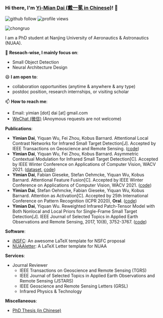 ### Hi there, I'm [Yi-Mian Dai (戴一冕 in Chinese)](https://yimiandai.work/)! 👋

<p align="left"> 
  <img src="https://img.shields.io/github/followers/YimianDai?label=Followers" alt="github follow" />
  <img src="https://komarev.com/ghpvc/?username=YimianDai" alt="profile views" /> 
</p>

<p align="left"> <img src="https://github-readme-stats.vercel.app/api?username=YimianDai&show_icons=true&include_all_commits=true&count_private=true" alt="chongruo" /> </p>

I am a PhD student at Nanjing University of Aeronautics & Astronautics (NUAA).

🔭 **Reseach-wise, I mainly focus on**:

- Small Object Detection
- Neural Architecture Design

😄 **I am open to**:

- collaboration opportunities (anytime & anywhere & any type)
- postdoc position, research internships, or visiting scholar


📫 **How to reach me**:

- Email: yimian [dot] dai [at] gmail.com
- [WeChat (微信)](https://raw.githubusercontent.com/YimianDai/imgbed/master/github/wechat.JPG) (Anoymous requests are not welcome)

**Publications**:

+ **Yimian Dai**, Yiquan Wu, Fei Zhou, Kobus Barnard. Attentional Local Contrast Networks for Infrared Small Target Detection[J]. Accepted by IEEE Transactions on Geoscience and Remote Sensing. ([code](https://github.com/YimianDai/open-alcnet))
+ **Yimian Dai**, Yiquan Wu, Fei Zhou, Kobus Barnard. Asymmetric Contextual Modulation for Infrared Small Target Detection[C]. Accepted by IEEE Winter Conference on Applications of Computer Vision, WACV 2021. ([dataset](https://github.com/YimianDai/sirst), [code](https://github.com/YimianDai/open-acm))
+ **Yimian Dai**, Fabian Gieseke, Stefan Oehmcke, Yiquan Wu, Kobus Barnard. Attentional Feature Fusion[C]. Accepted by IEEE Winter Conference on Applications of Computer Vision, WACV 2021. ([code](https://github.com/YimianDai/open-aff))
+ **Yimian Dai**, Stefan Oehmcke, Fabian Gieseke, Yiquan Wu, Kobus Barnard. Attention as Activation[C]. Accepted by 25th International Conference on Pattern Recognition (ICPR 2020), **Oral**. ([code](https://github.com/YimianDai/open-atac))
+ **Yimian Dai**, Yiquan Wu. Reweighted Infrared Patch-Tensor Model with Both Nonlocal and Local Priors for Single-Frame Small Target Detection[J]. IEEE Journal of Selected Topics in Applied Earth Observations and Remote Sensing, 2017, 10(8), 3752-3767. ([code](https://github.com/YimianDai/DENTIST))



**Software**:

- [iNSFC](https://github.com/YimianDai/iNSFC): An awesome LaTeX template for NSFC proposal
- [NUAAletter](https://github.com/YimianDai/NUAAletter): A LaTeX Letter template for NUAA

**Services**:

+ Journal Reviewer
  - IEEE Transactions on Geoscience and Remote Sensing (TGRS)
  - IEEE Journal of Selected Topics in Applied Earth Observations and Remote Sensing (JSTARS)
  - IEEE Geoscience and Remote Sensing Letters (GRSL)
  - Infrared Physics & Technology

**Miscellaneous**:

- [PhD Thesis (in Chinese)](https://raw.githubusercontent.com/YimianDai/public/master/Yimian-PhD-Thesis.pdf)

<!--
**YimianDai/YimianDai** is a ✨ _special_ ✨ repository because its `README.md` (this file) appears on your GitHub profile.

Here are some ideas to get you started:

- 🔭 I’m currently working on ...
- 🌱 I’m currently learning ...
- 👯 I’m looking to collaborate on ...
- 🤔 I’m looking for help with ...
- 💬 Ask me about ...
- 📫 How to reach me: ...
- 😄 Pronouns: ...
- ⚡ Fun fact: ...
-->
